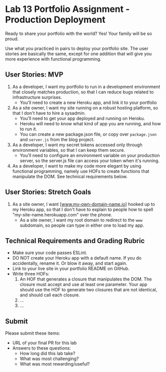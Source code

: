 # Lab 13 Portfolio Assignment - Production Deployment

Ready to share your portfolio with the world? Yes! Your family will be so proud.

Use what you practiced in pairs to deploy your portfolio site. The user stories are basically the same, except for one addition that will give you more experience with functional programming.

## User Stories: MVP
1. As a developer, I want my portfolio to run in a development environment that closely matches production, so that I can reduce bugs related to infrastructure surprises.
   - You'll need to create a new Heroku app, and link it to your portfolio
1. As a site owner, I want my site running on a robust hosting platform, so that I don't have to hire a sysadmin.
   - You'll need to get your app deployed and running on Heroku.
   - Heroku will need to know what kind of app you are running, and how to run it.
   - You can create a new package.json file, or copy over `package.json` and `server.js` from the blog project.
 1. As a developer, I want my secret tokens accessed only through environment variables, so that I can keep them secure.
    - You'll need to configure an environment variable on your production server, so the server.js file can access your token when it's running.
1. As a developer, I want to make my code more elegant by using functional programming, namely use HOFs to create functions that manipulate the DOM. See technical requirements below.

## User Stories: Stretch Goals
1. As a site owner, I want [www.my-own-domain-name.io] hooked up to my Heroku app, so that I don't have to explain to people how to spell "my-site-name.herokuapp.com" over the phone.
   - As a site owner, I want my root domain to redirect to the `www` subdomain, so people can type in either one to load my app.

## Technical Requirements and Grading Rubric
- Make sure your code passes ESLint.
- DO NOT create your Heroku app with a default name. If you do accidentally, rename it. Or blow it away, and start again.
- Link to your live site in your portfolio README on GitHub.
- Write three HOFs:
  1. An HOF that generates a closure that manipulates the DOM. The closure must accept and use at least one parameter. Your app should use the HOF to generate two closures that are not identical, and should call each closure.
  1. ...
  1. ...

## Submit
Please submit these items:

- URL of your final PR for this lab
- Answers to these questions:
  - How long did this lab take?
  - What was most challenging?
  - What was most rewarding/useful?
